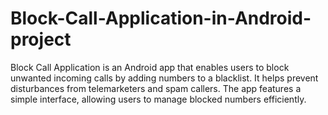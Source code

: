 # Block-Call-Application-in-Android-project
Block Call Application is an Android app that enables users to block unwanted incoming calls by adding numbers to a blacklist. It helps prevent disturbances from telemarketers and spam callers. The app features a simple interface, allowing users to manage blocked numbers efficiently.
